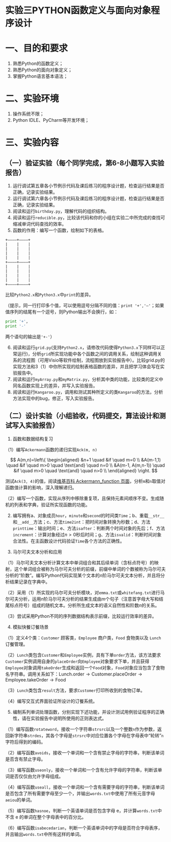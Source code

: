 # 实验三PYTHON函数定义与面向对象程序设计
# 一、目的和要求

1. 熟悉Python的函数定义；
2. 熟悉Python的面向对象定义；
3. 掌握Python语言基本语法；

# 二、实验环境

1. 操作系统不限；
2. Python IDLE、PyCharm等开发环境；

# 三、实验内容
## （一）验证实验（每个同学完成，第6-8小题写入实验报告）

1. 运行调试第五章各小节例示代码及课后练习的程序设计题，检查运行结果是否正确，记录实验结果。
2. 运行调试第六章各小节例示代码及课后练习的程序设计题，检查运行结果是否正确，记录实验结果。
3. 阅读和运行`birthday.py`，理解代码的组织结构。
4. 阅读和运行`reducible.py`，比较该代码和你的小组在实验二中所完成的查找可缩减单词代码查找的效率。
5. 函数的作用：编写一个函数，绘制如下的表格。
```
+————+————+
|    |    |
|    |    |
|    |    |
|    |    |
+————+————+
|    |    |
|    |    |
|    |    |
|    |    |
+————+————+
```

比较`Python2.x`和`Python3.x`中`print`的差异。

（提示，同一行打印多个值，可以使用逗号分隔不同的值：`print '+','—'`；如果值序列的结尾有一个逗号，则Python输出不会换行，如：
```python
print '+',
print '-'
```
两个语句的输出是`'+-'`）

6. 阅读和运行`grid.py`(支持`Python2.x`，请修改代码使得`Python3.x`下同样可以正常运行)，分析`grid`所实现功能中各个函数之间的调用关系，绘制这种调用关系的流程图（可用Visio等软件绘制，流程图放到实验报告中）。比较grid.py的实现方法和3（1）中你所实现的绘制表格函数的差异，并且把学习体会写在实验报告中。
7. 阅读和运行`myArray.py`和`myMatrix.py`，分析其中类的功能，比较类的定义中同名函数实现上的差异，并写入实验报告。
8. 阅读和运行`Kangaroo.py`，调用和测试其种所定义的类`Kangaroo`的方法，分析方法实现中的bug，修正，写入实验报告。

## （二）设计实验（小组验收，代码提交，算法设计和测试写入实验报告）
1. 函数和数据结构复习

（1）编写`Ackermann`函数的递归实现`Ack(m, n)`

$$
A(m,n)=\left\{
\begin{aligned}
&n+1 \quad &if \quad m=0 \\
&A(m-1,1) \quad &if \quad m>0 \quad \text{and} \quad n=0 \\
&A(m-1, A(m,n-1)) \quad &if \quad m>0 \quad \text{and} \quad n>0 \\
\end{aligned}
\right.
$$

测试`Ack(3, 4)`的值，阅读[维基百科 Ackermann_function 页面](https://en.wikipedia.org/wiki/Ackermann_function)，分析`m`和`n`取值对函数值计算的影响，深入理解递归。

（2）编写一个函数，实现从序列中移除重复项，且保持元素间顺序不变。生成随机的列表和字典，验证所实现函数的功能。

2. 编写拥有a、对象成员`hour`，`minute`和`second`的时间类`Time`；b、重载`__str__`和`__add__`方法；c、方法`time2int`：把时间对象转换为秒数；d、方法`printtime`：输出时间；e、方法`isafter`：判断两个时间对象的先后；f、方法`increment`：计算对象经过$n>0$秒后时间；g、方法`isvalid`：判断时间对象合法性。在主函数设计代码验证`Time`各个方法的正确性。

3. 马尔可夫文本分析和应用

（1）马尔可夫文本分析计算文本中单词组合和其后续单词（含标点符号）的映射，这个单词组合被称为马尔可夫分析的前缀，前缀中单词的个数被称为马尔可夫分析的“阶数”。编写Python代码实现某个文本的$n$阶马尔可夫文本分析，并且将分析结果记录在字典中。

（2）采用（1）所实现的马尔可夫分析模块，对`emma.txt`或`whitefang.txt`进行马尔可夫分析，运用$n$阶马尔可夫分析的结果生成由$m$个句子（注意首字母大写和结尾标点符号）组成的随机文本。分析所生成文本的语义自然性和阶数$n$的关系。

（3）尝试采用Python不同的序列数据结构表示前缀，比较运行效率的差异。

4. 模拟快餐订餐场景

（1）定义4个类：`Customer` 顾客类，`Employee` 商户类，`Food` 食物类以及 `Lunch` 订餐管理。

（2）`Lunch`类包含`Customer`和`Employee`实例，具有下单`order`方法，该方法要求`Customer`实例调用自身的`placeOrder`向`Employee`对象要求下单，并且获得`Employee`对象调用`takeOrder`生成和返回一个`Food`对象，`Food`对象应当包含了食物名字符串。调用关系如下：$\text{Lunch.order} \rightarrow \text{Customer.placeOrder} \rightarrow \text{Employee.takeOrder} \rightarrow \text{Food}$

（3）`Lunch`类包含`result`方法，要求`Customer`打印所收到的食物订单。

（4）编写交互式界面验证所设计的订餐系统。

5. 编制系列单词处理函数，分别实现下述功能，并设计测试用例验证程序的正确性，请在实验报告中说明所使用的正则表达式。

（1）编写函数`rotateword`，接收一个字符串`strsrc`以及一个整数`n`作为参数，返回新字符串`strdes`，其各个字母是`strsrc`中对应位置各个字母在字母表中“轮转”`n`字符后得到的编码。

（2）编写函数`avoids`，接收一个单词和一个含有禁止字母的字符串，判断该单词是否含有禁止字母。

（3）编写函数`useonly`，接收一个单词和一个含有允许字母的字符串，判断该单词是否仅仅由允许字母组成。

（4）编写函数`useall`，接收一个单词和一个含有需要字母的字符串，判断该单词是否包含了所有需要字母至少一个，并输出`words.txt`中使用了所有元音字母`aeiou`的单词。

（5）编写函数`hasnoe`，判断一个英语单词是否包含字母 e，并计算`words.txt`中不含 e 的单词在整个字母表中的百分比。

（6）编写函数`isabecedarian`，判断一个英语单词中的字母是否符合字母表序，并且输出`words.txt`中所有这样的单词。